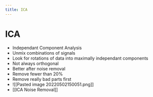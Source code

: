 ```yaml
---
title: ICA
---
```


# ICA
- Independant Component Analysis
- Unmix combinations of signals 
- Look for rotations of data into maximally independant components
- Not always orthogonal
- Better after noise removal
- Remove fewer than 20%
- Remove really bad parts first
- ![[Pasted image 20220502150051.png]]
- [[ICA Noise Removal]]










































